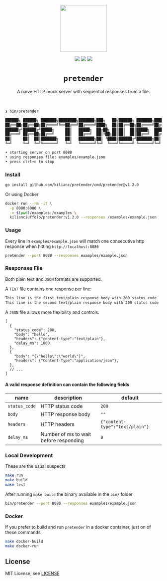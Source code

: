<p align="center">
  <img src="https://github.com/kilianc/pretender/assets/385716/3344aed5-e974-4402-806b-c1386d201469" height="150">
</p>

<p align="center">
  <img src="https://github.com/kilianc/pretender/actions/workflows/go.yaml/badge.svg?branch=main">
  <img src="https://img.shields.io/github/release/kilianc/pretender.svg">
  <img src="https://goreportcard.com/badge/github.com/kilianc/pretender">
</p>

<p>
  <h1 align="center"><code>pretender</code></h1>
</p>

<p align="center">
  A naive HTTP mock server with sequential responses from a file.
  <br><br><br>
</p>

```sh
❯ bin/pretender

██████╗ ██████╗ ███████╗████████╗███████╗███╗   ██╗██████╗ ███████╗██████╗
██╔══██╗██╔══██╗██╔════╝╚══██╔══╝██╔════╝████╗  ██║██╔══██╗██╔════╝██╔══██╗
██████╔╝██████╔╝█████╗     ██║   █████╗  ██╔██╗ ██║██║  ██║█████╗  ██████╔╝
██╔═══╝ ██╔══██╗██╔══╝     ██║   ██╔══╝  ██║╚██╗██║██║  ██║██╔══╝  ██╔══██╗
██║     ██║  ██║███████╗   ██║   ███████╗██║ ╚████║██████╔╝███████╗██║  ██║
╚═╝     ╚═╝  ╚═╝╚══════╝   ╚═╝   ╚══════╝╚═╝  ╚═══╝╚═════╝ ╚══════╝╚═╝  ╚═╝ v1.2.0

• starting server on port 8080
• using responses file: examples/example.json
• press ctrl+c to stop
````

### Install

```sh
go install github.com/kilianc/pretender/cmd/pretender@v1.2.0
```

Or using Docker

```sh
docker run --rm -it \
  -p 8080:8080 \
  -v $(pwd)/examples:/examples \
  kilianciuffolo/pretender:v1.2.0 --responses /examples/example.json
```

### Usage

Every line in `examples/example.json` will match one consecutive http response when hitting `http://localhost:8080`

```sh
pretender --port 8080 --responses examples/example.json
```

### Responses File

Both plain text and `JSON` formats are supported.

A `TEXT` file contains one response per line:

```txt
This line is the first text/plain response body with 200 status code
This line is the second text/plain response body with 200 status code
```

A `JSON` file allows more flexibility and controls:

```jsonc
[
  {
    "status_code": 200,
    "body": "hello",
    "headers": {"content-type":"text/plain"},
    "delay_ms": 1000
  },
  {
    "body": "{\"hello\":\"world\"}",
    "headers": {"Content-Type":"application/json"},
  },
  // ...
]
```

#### A valid response definition can contain the following fields

| name          | description                            | default                         |
| ------------- | -------------------------------------- | ------------------------------- |
| `status_code` | HTTP status code                       | `200`                           |
| `body`        | HTTP response body                     | `""`                            |
| `headers`     | HTTP headers                           | `{"content-type":"text/plain"}` |
| `delay_ms`    | Number of ms to wait before responding | `0`                             |

### Local Development

These are the usual suspects

```sh
make run
make build
make test
```

After running `make build` the binary available in the `bin/` folder

```sh
bin/pretender --port 8080 --responses examples/example.json
```

### Docker

If you prefer to build and run `pretender` in a docker container, just on of these commands

````sh
make docker-build
make docker-run
````

## License

MIT License, see [LICENSE](https://github.com/friendsofgo/killgrave/blob/main/LICENSE)
